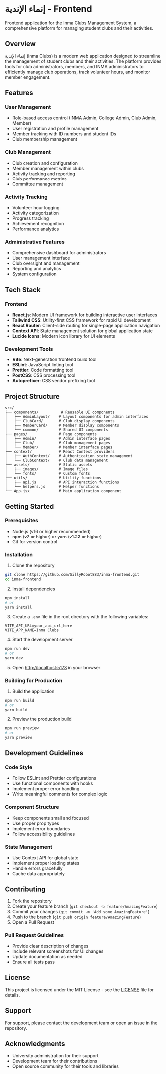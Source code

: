 # إنماء الإندية - Frontend

Frontend application for the Inma Clubs Management System, a comprehensive platform for managing student clubs and their activities.

## Overview

إنماء الإندية (Inma Clubs) is a modern web application designed to streamline the management of student clubs and their activities. The platform provides tools for club administrators, members, and INMA administrators to efficiently manage club operations, track volunteer hours, and monitor member engagement.

## Features

### User Management
- Role-based access control (INMA Admin, College Admin, Club Admin, Member)
- User registration and profile management
- Member tracking with ID numbers and student IDs
- Club membership management

### Club Management
- Club creation and configuration
- Member management within clubs
- Activity tracking and reporting
- Club performance metrics
- Committee management

### Activity Tracking
- Volunteer hour logging
- Activity categorization
- Progress tracking
- Achievement recognition
- Performance analytics

### Administrative Features
- Comprehensive dashboard for administrators
- User management interface
- Club oversight and management
- Reporting and analytics
- System configuration

## Tech Stack

### Frontend
- **React.js**: Modern UI framework for building interactive user interfaces
- **Tailwind CSS**: Utility-first CSS framework for rapid UI development
- **React Router**: Client-side routing for single-page application navigation
- **Context API**: State management solution for global application state
- **Lucide Icons**: Modern icon library for UI elements

### Development Tools
- **Vite**: Next-generation frontend build tool
- **ESLint**: JavaScript linting tool
- **Prettier**: Code formatting tool
- **PostCSS**: CSS processing tool
- **Autoprefixer**: CSS vendor prefixing tool

## Project Structure

```
src/
├── components/          # Reusable UI components
│   ├── AdminLayout/    # Layout components for admin interfaces
│   ├── ClubCard/       # Club display components
│   ├── MemberCard/     # Member display components
│   └── common/         # Shared UI components
├── pages/              # Page components
│   ├── Admin/          # Admin interface pages
│   ├── Club/           # Club management pages
│   └── Member/         # Member interface pages
├── context/            # React Context providers
│   ├── AuthContext/    # Authentication state management
│   └── ClubContext/    # Club data management
├── assets/             # Static assets
│   ├── images/         # Image files
│   └── fonts/          # Custom fonts
├── utils/              # Utility functions
│   ├── api.js          # API interaction functions
│   └── helpers.js      # Helper functions
└── App.jsx             # Main application component
```

## Getting Started

### Prerequisites

- Node.js (v16 or higher recommended)
- npm (v7 or higher) or yarn (v1.22 or higher)
- Git for version control

### Installation

1. Clone the repository
```bash
git clone https://github.com/SillyRobot883/inma-frontend.git
cd inma-frontend
```

2. Install dependencies
```bash
npm install
# or
yarn install
```

3. Create a `.env` file in the root directory with the following variables:
```env
VITE_API_URL=your_api_url_here
VITE_APP_NAME=Inma Clubs
```

4. Start the development server
```bash
npm run dev
# or
yarn dev
```

5. Open [http://localhost:5173](http://localhost:5173) in your browser

### Building for Production

1. Build the application
```bash
npm run build
# or
yarn build
```

2. Preview the production build
```bash
npm run preview
# or
yarn preview
```

## Development Guidelines

### Code Style
- Follow ESLint and Prettier configurations
- Use functional components with hooks
- Implement proper error handling
- Write meaningful comments for complex logic

### Component Structure
- Keep components small and focused
- Use proper prop types
- Implement error boundaries
- Follow accessibility guidelines

### State Management
- Use Context API for global state
- Implement proper loading states
- Handle errors gracefully
- Cache data appropriately

## Contributing

1. Fork the repository
2. Create your feature branch (`git checkout -b feature/AmazingFeature`)
3. Commit your changes (`git commit -m 'Add some AmazingFeature'`)
4. Push to the branch (`git push origin feature/AmazingFeature`)
5. Open a Pull Request

### Pull Request Guidelines
- Provide clear description of changes
- Include relevant screenshots for UI changes
- Update documentation as needed
- Ensure all tests pass

## License

This project is licensed under the MIT License - see the [LICENSE](LICENSE) file for details.

## Support

For support, please contact the development team or open an issue in the repository.

## Acknowledgments

- University administration for their support
- Development team for their contributions
- Open source community for their tools and libraries 
